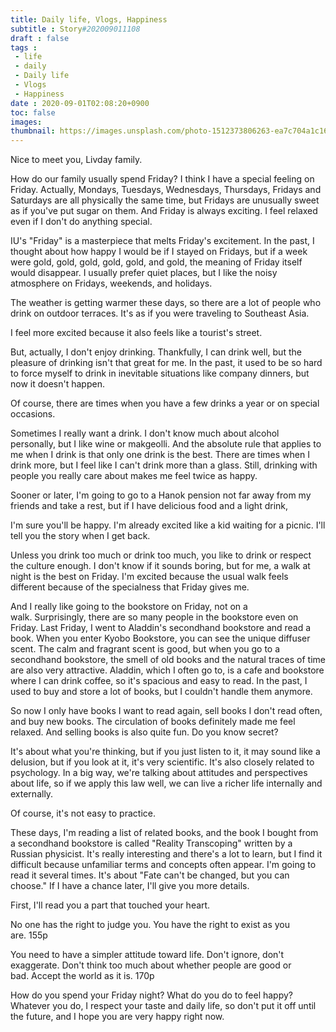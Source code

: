 ```yaml
---
title: Daily life, Vlogs, Happiness
subtitle : Story#202009011108
draft : false
tags :
 - life
 - daily
 - Daily life
 - Vlogs
 - Happiness
date : 2020-09-01T02:08:20+0900
toc: false
images: 
thumbnail: https://images.unsplash.com/photo-1512373806263-ea7c704a1c16?ixlib=rb-1.2.1&q=80&fm=jpg&crop=entropy&cs=tinysrgb&w=1080&fit=max&ixid=eyJhcHBfaWQiOjE1NTU0OX0
---
```


Nice to meet you, Livday family.  

How do our family usually spend Friday? I think I have a special feeling on Friday. Actually, Mondays, Tuesdays, Wednesdays, Thursdays, Fridays and Saturdays are all physically the same time, but Fridays are unusually sweet as if you've put sugar on them. And Friday is always exciting. I feel relaxed even if I don't do anything special.  

IU's "Friday" is a masterpiece that melts Friday's excitement. In the past, I thought about how happy I would be if I stayed on Fridays, but if a week were gold, gold, gold, gold, gold, and gold, the meaning of Friday itself would disappear. I usually prefer quiet places, but I like the noisy atmosphere on Fridays, weekends, and holidays.  

The weather is getting warmer these days, so there are a lot of people who drink on outdoor terraces. It's as if you were traveling to Southeast Asia.  

I feel more excited because it also feels like a tourist's street.  

But, actually, I don't enjoy drinking. Thankfully, I can drink well, but the pleasure of drinking isn't that great for me. In the past, it used to be so hard to force myself to drink in inevitable situations like company dinners, but now it doesn't happen.  

Of course, there are times when you have a few drinks a year or on special occasions.  

Sometimes I really want a drink. I don't know much about alcohol personally, but I like wine or makgeolli. And the absolute rule that applies to me when I drink is that only one drink is the best. There are times when I drink more, but I feel like I can't drink more than a glass. Still, drinking with people you really care about makes me feel twice as happy.  

Sooner or later, I'm going to go to a Hanok pension not far away from my friends and take a rest, but if I have delicious food and a light drink,  

I'm sure you'll be happy. I'm already excited like a kid waiting for a picnic. I'll tell you the story when I get back.  

Unless you drink too much or drink too much, you like to drink or respect the culture enough. I don't know if it sounds boring, but for me, a walk at night is the best on Friday. I'm excited because the usual walk feels different because of the specialness that Friday gives me.  

And I really like going to the bookstore on Friday, not on a walk. Surprisingly, there are so many people in the bookstore even on Friday. Last Friday, I went to Aladdin's secondhand bookstore and read a book. When you enter Kyobo Bookstore, you can see the unique diffuser scent. The calm and fragrant scent is good, but when you go to a secondhand bookstore, the smell of old books and the natural traces of time are also very attractive. Aladdin, which I often go to, is a cafe and bookstore where I can drink coffee, so it's spacious and easy to read. In the past, I used to buy and store a lot of books, but I couldn't handle them anymore.  

So now I only have books I want to read again, sell books I don't read often, and buy new books. The circulation of books definitely made me feel relaxed. And selling books is also quite fun. Do you know secret?  

It's about what you're thinking, but if you just listen to it, it may sound like a delusion, but if you look at it, it's very scientific. It's also closely related to psychology. In a big way, we're talking about attitudes and perspectives about life, so if we apply this law well, we can live a richer life internally and externally.  

Of course, it's not easy to practice.  

These days, I'm reading a list of related books, and the book I bought from a secondhand bookstore is called "Reality Transcoping" written by a Russian physicist. It's really interesting and there's a lot to learn, but I find it difficult because unfamiliar terms and concepts often appear. I'm going to read it several times. It's about "Fate can't be changed, but you can choose." If I have a chance later, I'll give you more details.  

First, I'll read you a part that touched your heart.  

No one has the right to judge you. You have the right to exist as you are. 155p  

You need to have a simpler attitude toward life. Don't ignore, don't exaggerate. Don't think too much about whether people are good or bad. Accept the world as it is. 170p  

How do you spend your Friday night? What do you do to feel happy? Whatever you do, I respect your taste and daily life, so don't put it off until the future, and I hope you are very happy right now.  



